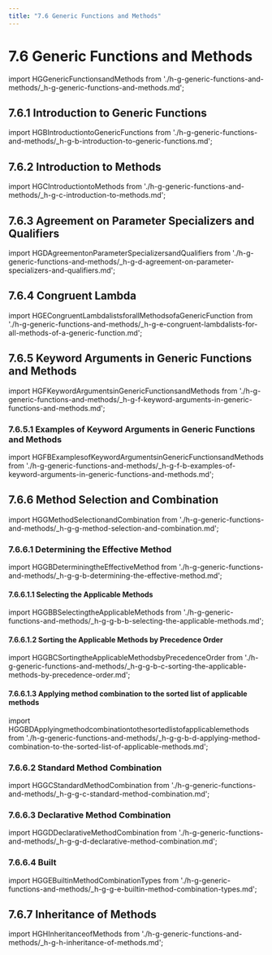 ```yaml
---
title: "7.6 Generic Functions and Methods"
---
```


# 7.6 Generic Functions and Methods

import HGGenericFunctionsandMethods from './h-g-generic-functions-and-methods/_h-g-generic-functions-and-methods.md';

<HGGenericFunctionsandMethods />

## 7.6.1 Introduction to Generic Functions

import HGBIntroductiontoGenericFunctions from './h-g-generic-functions-and-methods/_h-g-b-introduction-to-generic-functions.md';

<HGBIntroductiontoGenericFunctions />

## 7.6.2 Introduction to Methods

import HGCIntroductiontoMethods from './h-g-generic-functions-and-methods/_h-g-c-introduction-to-methods.md';

<HGCIntroductiontoMethods />

## 7.6.3 Agreement on Parameter Specializers and Qualifiers

import HGDAgreementonParameterSpecializersandQualifiers from './h-g-generic-functions-and-methods/_h-g-d-agreement-on-parameter-specializers-and-qualifiers.md';

<HGDAgreementonParameterSpecializersandQualifiers />

## 7.6.4 Congruent Lambda

import HGECongruentLambdalistsforallMethodsofaGenericFunction from './h-g-generic-functions-and-methods/_h-g-e-congruent-lambdalists-for-all-methods-of-a-generic-function.md';

<HGECongruentLambdalistsforallMethodsofaGenericFunction />

## 7.6.5 Keyword Arguments in Generic Functions and Methods

import HGFKeywordArgumentsinGenericFunctionsandMethods from './h-g-generic-functions-and-methods/_h-g-f-keyword-arguments-in-generic-functions-and-methods.md';

<HGFKeywordArgumentsinGenericFunctionsandMethods />

### 7.6.5.1 Examples of Keyword Arguments in Generic Functions and Methods

import HGFBExamplesofKeywordArgumentsinGenericFunctionsandMethods from './h-g-generic-functions-and-methods/_h-g-f-b-examples-of-keyword-arguments-in-generic-functions-and-methods.md';

<HGFBExamplesofKeywordArgumentsinGenericFunctionsandMethods />

## 7.6.6 Method Selection and Combination

import HGGMethodSelectionandCombination from './h-g-generic-functions-and-methods/_h-g-g-method-selection-and-combination.md';

<HGGMethodSelectionandCombination />

### 7.6.6.1 Determining the Effective Method

import HGGBDeterminingtheEffectiveMethod from './h-g-generic-functions-and-methods/_h-g-g-b-determining-the-effective-method.md';

<HGGBDeterminingtheEffectiveMethod />

#### 7.6.6.1.1 Selecting the Applicable Methods

import HGGBBSelectingtheApplicableMethods from './h-g-generic-functions-and-methods/_h-g-g-b-b-selecting-the-applicable-methods.md';

<HGGBBSelectingtheApplicableMethods />

#### 7.6.6.1.2 Sorting the Applicable Methods by Precedence Order

import HGGBCSortingtheApplicableMethodsbyPrecedenceOrder from './h-g-generic-functions-and-methods/_h-g-g-b-c-sorting-the-applicable-methods-by-precedence-order.md';

<HGGBCSortingtheApplicableMethodsbyPrecedenceOrder />

#### 7.6.6.1.3 Applying method combination to the sorted list of applicable methods

import HGGBDApplyingmethodcombinationtothesortedlistofapplicablemethods from './h-g-generic-functions-and-methods/_h-g-g-b-d-applying-method-combination-to-the-sorted-list-of-applicable-methods.md';

<HGGBDApplyingmethodcombinationtothesortedlistofapplicablemethods />

### 7.6.6.2 Standard Method Combination

import HGGCStandardMethodCombination from './h-g-generic-functions-and-methods/_h-g-g-c-standard-method-combination.md';

<HGGCStandardMethodCombination />

### 7.6.6.3 Declarative Method Combination

import HGGDDeclarativeMethodCombination from './h-g-generic-functions-and-methods/_h-g-g-d-declarative-method-combination.md';

<HGGDDeclarativeMethodCombination />

### 7.6.6.4 Built

import HGGEBuiltinMethodCombinationTypes from './h-g-generic-functions-and-methods/_h-g-g-e-builtin-method-combination-types.md';

<HGGEBuiltinMethodCombinationTypes />

## 7.6.7 Inheritance of Methods

import HGHInheritanceofMethods from './h-g-generic-functions-and-methods/_h-g-h-inheritance-of-methods.md';

<HGHInheritanceofMethods />

